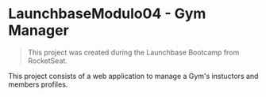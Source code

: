 # LaunchbaseModulo04 - Gym Manager

> This project was created during the Launchbase Bootcamp from RocketSeat.

This project consists of a web application to manage a Gym's instuctors and members profiles.
